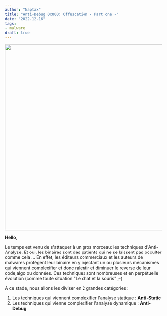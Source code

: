 ```yaml
---
author: "Naptax"
title: "Anti-Debug 0x000: Offuscation - Part one -"
date: "2022-12-16"
tags: 
- malware
draft: true
---
```


<center>
<img width="600" src="/images/obfuscated.png">
</center>

**Hello**,

Le temps est venu de s'attaquer à un gros morceau: les techniques d'Anti-Analyse. Et oui, les binaires sont des patients qui ne se laissent pas occulter comme cela ...
En effet, les éditeurs commerciaux et les auteurs de malwares protègent leur binaire en y injectant un ou plusieurs mécanismes qui viennent complexifier et donc ralentir et diminuer le reverse de leur code,algo ou données. Ces techniques sont nombreuses et en perpétuelle évolution (comme toute situation "Le chat et la souris" ;-)

A ce stade, nous allons les diviser en 2 grandes catégories :
1. Les techniques qui viennent complexifier l'analyse statique : **Anti-Static**
2. Les techniques qui vienne complexifier l'analyse dynamique : **Anti-Debug**


